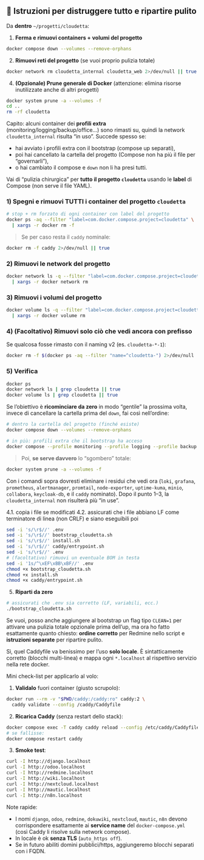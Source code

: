 ## 🧨 Istruzioni per distruggere tutto e ripartire pulito

Da **dentro** `~/progetti/cloudetta`:

1. **Ferma e rimuovi containers + volumi del progetto**

```bash
docker compose down --volumes --remove-orphans
```

2. **Rimuovi reti del progetto** (se vuoi proprio pulizia totale)

```bash
docker network rm cloudetta_internal cloudetta_web 2>/dev/null || true
```


4. **(Opzionale) Prune generale di Docker**
   (attenzione: elimina risorse inutilizzate anche di altri progetti)

```bash
docker system prune -a --volumes -f
cd ..
rm -rf cloudetta
```



Capito: alcuni container dei **profili extra** (monitoring/logging/backup/office…) sono rimasti su, quindi la network `cloudetta_internal` risulta “in uso”. Succede spesso se:

* hai avviato i profili extra con il bootstrap (compose up separati),
* poi hai cancellato la cartella del progetto (Compose non ha più il file per “governarli”),
* o hai cambiato il compose e `down` non li ha presi tutti.

Vai di “pulizia chirurgica” per **tutto il progetto `cloudetta`** usando le **label** di Compose (non serve il file YAML).

### 1) Spegni e rimuovi TUTTI i container del progetto `cloudetta`

```bash
# stop + rm forzato di ogni container con label del progetto
docker ps -aq --filter "label=com.docker.compose.project=cloudetta" \
  | xargs -r docker rm -f
```

> Se per caso resta il `caddy` nominale:

```bash
docker rm -f caddy 2>/dev/null || true
```

### 2) Rimuovi le network del progetto

```bash
docker network ls -q --filter "label=com.docker.compose.project=cloudetta" \
  | xargs -r docker network rm
```

### 3) Rimuovi i volumi del progetto

```bash
docker volume ls -q --filter "label=com.docker.compose.project=cloudetta" \
  | xargs -r docker volume rm
```

### 4) (Facoltativo) Rimuovi **solo** ciò che vedi ancora con prefisso

Se qualcosa fosse rimasto con il naming v2 (es. `cloudetta-*-1`):

```bash
docker rm -f $(docker ps -aq --filter "name=^cloudetta-") 2>/dev/null || true
```

### 5) Verifica

```bash
docker ps
docker network ls | grep cloudetta || true
docker volume ls | grep cloudetta || true
```

Se l’obiettivo è **ricominciare da zero** in modo “gentile” la prossima volta, invece di cancellare la cartella prima del `down`, fai così nell’ordine:

```bash
# dentro la cartella del progetto (finché esiste)
docker compose down --volumes --remove-orphans

# in più: profili extra che il bootstrap ha acceso
docker compose --profile monitoring --profile logging --profile backup --profile office --profile sso --profile errors --profile uptime down --volumes --remove-orphans
```

> Poi, **se serve davvero** lo “sgombero” totale:

```bash
docker system prune -a --volumes -f
```

Con i comandi sopra dovresti eliminare i residui che vedi ora (`loki`, `grafana`, `prometheus`, `alertmanager`, `promtail`, `node-exporter`, `uptime-kuma`, `minio`, `collabora`, `keycloak-db`, e il `caddy` nominato). Dopo il punto 1–3, la `cloudetta_internal` non risulterà più “in use”.





4.1. copia i file se modificati
4.2. assicurati che i file abbiano LF come terminatore di linea (non CRLF) e siano eseguibili
poi 
```bash
sed -i 's/\r$//' .env
sed -i 's/\r$//' bootstrap_cloudetta.sh
sed -i 's/\r$//' install.sh
sed -i 's/\r$//' caddy/entrypoint.sh
sed -i 's/\r$//' .env
# (facoltativo) rimuovi un eventuale BOM in testa
sed -i '1s/^\xEF\xBB\xBF//' .env
chmod +x bootstrap_cloudetta.sh
chmod +x install.sh
chmod +x caddy/entrypoint.sh
```

5. **Riparti da zero**

```bash
# assicurati che .env sia corretto (LF, variabili, ecc.)
./bootstrap_cloudetta.sh
```



Se vuoi, posso anche aggiungere al bootstrap un flag tipo `CLEAN=1` per attivare una pulizia totale opzionale prima dell’up, ma ora ho fatto esattamente quanto chiesto: **ordine corretto** per Redmine nello script e **istruzioni separate** per ripartire pulito.

Sì, quel Caddyfile va benissimo per l’uso **solo locale**. È sintatticamente corretto (blocchi multi-linea) e mappa ogni `*.localhost` al rispettivo servizio nella rete docker.

Mini check-list per applicarlo al volo:

1. **Validalo** fuori container (giusto scrupolo):

```bash
docker run --rm -v "$PWD/caddy:/caddy:ro" caddy:2 \
  caddy validate --config /caddy/Caddyfile
```

2. **Ricarica Caddy** (senza restart dello stack):

```bash
docker compose exec -T caddy caddy reload --config /etc/caddy/Caddyfile
# se fallisse:
docker compose restart caddy
```

3. **Smoke test**:

```bash
curl -I http://django.localhost
curl -I http://odoo.localhost
curl -I http://redmine.localhost
curl -I http://wiki.localhost
curl -I http://nextcloud.localhost
curl -I http://mautic.localhost
curl -I http://n8n.localhost
```

Note rapide:

* I nomi `django`, `odoo`, `redmine`, `dokuwiki`, `nextcloud`, `mautic`, `n8n` devono corrispondere esattamente ai **service name** del `docker-compose.yml` (così Caddy li risolve sulla network compose).
* In locale è ok **senza TLS** (`auto_https off`).
* Se in futuro abiliti domini pubblici/https, aggiungeremo blocchi separati con i FQDN.

